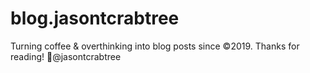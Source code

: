 # blog.jasontcrabtree

Turning coffee &amp; overthinking into blog posts since ©2019. Thanks for reading! 💙@jasontcrabtree

